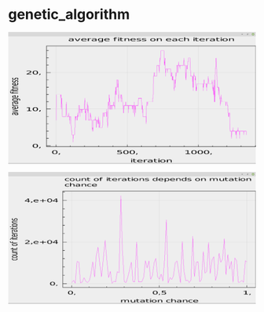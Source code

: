 # genetic_algorithm


![alt text](https://github.com/burbokop/genetic_algorithm/blob/master/fitness.png)

![alt text](https://github.com/burbokop/genetic_algorithm/blob/master/mutation.png)
